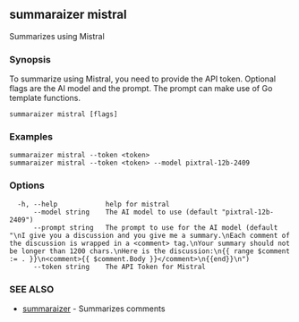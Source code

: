 ## summaraizer mistral

Summarizes using Mistral

### Synopsis

To summarize using Mistral, you need to provide the API token.
Optional flags are the AI model and the prompt. The prompt can make use of Go template functions.

```
summaraizer mistral [flags]
```

### Examples

```
summaraizer mistral --token <token>
summaraizer mistral --token <token> --model pixtral-12b-2409
```

### Options

```
  -h, --help            help for mistral
      --model string    The AI model to use (default "pixtral-12b-2409")
      --prompt string   The prompt to use for the AI model (default "\nI give you a discussion and you give me a summary.\nEach comment of the discussion is wrapped in a <comment> tag.\nYour summary should not be longer than 1200 chars.\nHere is the discussion:\n{{ range $comment := . }}\n<comment>{{ $comment.Body }}</comment>\n{{end}}\n")
      --token string    The API Token for Mistral
```

### SEE ALSO

* [summaraizer](summaraizer.md)	 - Summarizes comments

